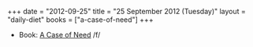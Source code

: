 +++
date = "2012-09-25"
title = "25 September 2012 (Tuesday)"
layout = "daily-diet"
books = ["a-case-of-need"]
+++

<ul>
<li class="entry books">Book: <a href="/books/a-case-of-need">A Case of Need</a> /f/</li>
</ul>